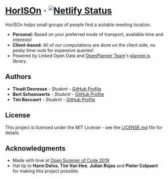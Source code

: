 # [HorISOn](https://horison-map.be) &middot; [![Netlify Status](https://api.netlify.com/api/v1/badges/bb4677d0-d448-4fb9-8133-d91486923188/deploy-status)](https://app.netlify.com/sites/distracted-shaw-67fdd2/deploys)

HorISOn helps small groups of people find a suitable meeting location.

* **Personal:** Based on your preferred mode of transport, available time and interests!
* **Client-based:** All of our computations are done on the client side, no
  pesky time-outs for expensive queries!
* Powered by Linked Open Data and [OpenPlanner Team](https://openplanner.team/)'s [planner.js](planner.js)
  library.

## Authors

* **Tinaël Devresse** - *Student* - [GitHub Profile](https://github.com/hunteroi)
* **Bert Schoovaerts** - *Student* - [GitHub Profile](https://github.com/bertschoovaerts)
* **Tim Baccaert** - *Student* - [GitHub Profile](https://github.com/timutable)

## License

This project is licensed under the MIT License - see the
[LICENSE.md](LICENSE.md) file for details

## Acknowledgments

* Made with love at [Open Summer of Code 2019](https://osoc.be/2019)
* Hat tip to **Harm Delva**, **Tim Van Hee**, **Julian Rojas** and **Pieter
  Colpaert** for making this project possible.

